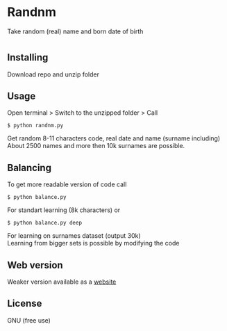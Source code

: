 # Randnm
Take random (real) name and born date of birth
# 
## Installing
Download repo and unzip folder
## Usage
Open terminal > 
Switch to the unzipped folder > 
Call 
```shell
$ python randnm.py
```
Get random 8-11 characters code, real date and name (surname including) <br>
About 2500 names and more then 10k surnames are possible.

## Balancing
To get more readable version of code call
```shell
$ python balance.py
```
For standart learning (8k characters) or 
```shell
$ python balance.py deep
```
For learning on surnames dataset (output 30k) <br>
Learning from bigger sets is possible by modifying the code
## Web version
Weaker version available as a [website]()

## License
GNU (free use)

